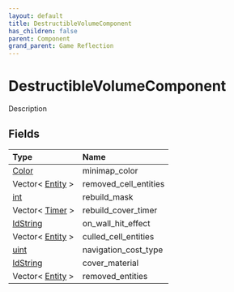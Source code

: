 ```yaml
---
layout: default
title: DestructibleVolumeComponent
has_children: false
parent: Component
grand_parent: Game Reflection
---
```

# DestructibleVolumeComponent
Description 

## Fields

| Type | Name |
|:-------------|:--------------|
| [Color](/docs/game-reflection/classes/color) | minimap_color |
| Vector< [Entity](/docs/game-reflection/classes/entity) > | removed_cell_entities |
| [int](/docs/game-reflection/enums/int) | rebuild_mask |
| Vector< [Timer](/docs/game-reflection/classes/timer) > | rebuild_cover_timer |
| [IdString](/docs/game-reflection/components/id_string) | on_wall_hit_effect |
| Vector< [Entity](/docs/game-reflection/classes/entity) > | culled_cell_entities |
| [uint](/docs/game-reflection/components/uint) | navigation_cost_type |
| [IdString](/docs/game-reflection/components/id_string) | cover_material |
| Vector< [Entity](/docs/game-reflection/classes/entity) > | removed_entities |

